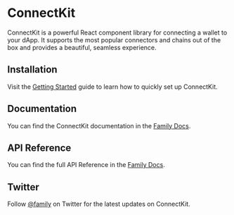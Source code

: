 # ConnectKit

ConnectKit is a powerful React component library for connecting a wallet to your dApp. It supports the most popular connectors and chains out of the box and provides a beautiful, seamless experience.

## Installation

Visit the [Getting Started](https://docs.family.co/connectkit/getting-started) guide to learn how to quickly set up ConnectKit.

## Documentation

You can find the ConnectKit documentation in the [Family Docs](https://docs.family.co/connectkit).

## API Reference

You can find the full API Reference in the [Family Docs](https://docs.family.co/connectkit/api-reference).

## Twitter

Follow [@family](https://twitter.com/family) on Twitter for the latest updates on ConnectKit.
